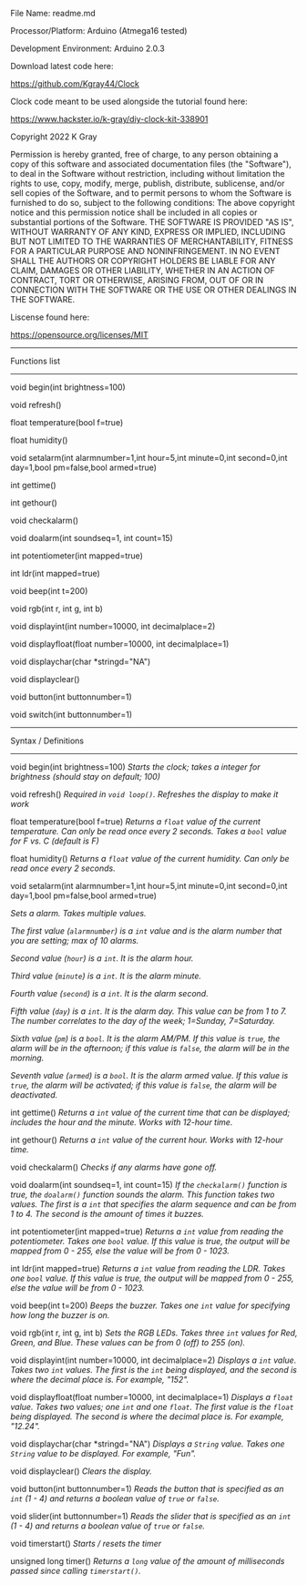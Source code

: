 File Name: readme.md

Processor/Platform: Arduino (Atmega16 tested)

Development Environment: Arduino 2.0.3

Download latest code here:

https://github.com/Kgray44/Clock

Clock code meant to be used alongside the tutorial found here:

https://www.hackster.io/k-gray/diy-clock-kit-338901

Copyright 2022 K Gray

Permission is hereby granted, free of charge, to any person obtaining a copy of this software and
associated documentation files (the "Software"), to deal in the Software without restriction, including without limitation
the rights to use, copy, modify, merge, publish, distribute, sublicense, and/or sell copies of the Software, 
and to permit persons to whom the Software is furnished to do so, subject to the following conditions:
The above copyright notice and this permission notice shall be included in all copies or substantial portions of the Software.
THE SOFTWARE IS PROVIDED "AS IS", WITHOUT WARRANTY OF ANY KIND, EXPRESS OR IMPLIED, INCLUDING BUT NOT LIMITED TO THE 
WARRANTIES OF MERCHANTABILITY, FITNESS FOR A PARTICULAR PURPOSE AND NONINFRINGEMENT. IN NO EVENT SHALL THE AUTHORS OR 
COPYRIGHT HOLDERS BE LIABLE FOR ANY CLAIM, DAMAGES OR OTHER LIABILITY, WHETHER IN AN ACTION OF CONTRACT, TORT OR OTHERWISE, 
ARISING FROM, OUT OF OR IN CONNECTION WITH THE SOFTWARE OR THE USE OR OTHER DEALINGS IN THE SOFTWARE.

Liscense found here:

https://opensource.org/licenses/MIT



*************************************************************
Functions list
*************************************************************

void begin(int brightness=100)

void refresh()

float temperature(bool f=true)

float humidity()

void setalarm(int alarmnumber=1,int hour=5,int minute=0,int second=0,int day=1,bool pm=false,bool armed=true)

int gettime()

int gethour()

void checkalarm()

void doalarm(int soundseq=1, int count=15)

int potentiometer(int mapped=true)

int ldr(int mapped=true)

void beep(int t=200)

void rgb(int r, int g, int b)

void displayint(int number=10000, int decimalplace=2)

void displayfloat(float number=10000, int decimalplace=1)

void displaychar(char *stringd="NA")

void displayclear()

void button(int buttonnumber=1)

void switch(int buttonnumber=1)

*************************************************************
Syntax / Definitions
*************************************************************

void begin(int brightness=100)
*Starts the clock; takes a integer for brightness (should stay on default; 100)*

void refresh()
*Required in `void loop()`.  Refreshes the display to make it work*

float temperature(bool f=true)
*Returns a `float` value of the current temperature.  Can only be read once every 2 seconds.  Takes a `bool` value for F vs. C (default is F)*

float humidity()
*Returns a `float` value of the current humidity.  Can only be read once every 2 seconds.*

void setalarm(int alarmnumber=1,int hour=5,int minute=0,int second=0,int day=1,bool pm=false,bool armed=true)

*Sets a alarm.  Takes multiple values.*

*The first value (`alarmnumber`) is a `int` value and is the alarm number that you are setting; max of 10 alarms.*

*Second value (`hour`) is a `int`.  It is the alarm hour.*

*Third value (`minute`) is a `int`.  It is the alarm minute.*

*Fourth value (`second`) is a `int`.  It is the alarm second.*

*Fifth value (`day`) is a `int`.  It is the alarm day.  This value can be from 1 to 7.  The number correlates to the day of the week; 1=Sunday, 7=Saturday.*

*Sixth value (`pm`) is a `bool`.  It is the alarm AM/PM.  If this value is `true`, the alarm will be in the afternoon; if this value is `false`, the alarm will be in the morning.*

*Seventh value (`armed`) is a `bool`.  It is the alarm armed value.  If this value is `true`, the alarm will be activated; if this value is `false`, the alarm will be deactivated.*


int gettime()
*Returns a `int` value of the current time that can be displayed; includes the hour and the minute.  Works with 12-hour time.*

int gethour()
*Returns a `int` value of the current hour.  Works with 12-hour time.*

void checkalarm()
*Checks if any alarms have gone off.*

void doalarm(int soundseq=1, int count=15)
*If the `checkalarm()` function is true, the `doalarm()` function sounds the alarm.  This function takes two values.  The first is a `int` that specifies the alarm sequence and can be from 1 to 4.  The second is the amount of times it buzzes.*

int potentiometer(int mapped=true)
*Returns a `int` value from reading the potentiometer.  Takes one `bool` value.  If this value is true, the output will be mapped from 0 - 255, else the value will be from 0 - 1023.*

int ldr(int mapped=true)
*Returns a `int` value from reading the LDR.  Takes one `bool` value.  If this value is true, the output will be mapped from 0 - 255, else the value will be from 0 - 1023.*

void beep(int t=200)
*Beeps the buzzer.  Takes one `int` value for specifying how long the buzzer is on.*

void rgb(int r, int g, int b)
*Sets the RGB LEDs.  Takes three `int` values for Red, Green, and Blue.  These values can be from 0 (off) to 255 (on).*

void displayint(int number=10000, int decimalplace=2)
*Displays a `int` value.  Takes two `int` values.  The first is the `int` being displayed, and the second is where the decimal place is. For example, "152".*

void displayfloat(float number=10000, int decimalplace=1)
*Displays a `float` value.  Takes two values; one `int` and one `float`.  The first value is the `float` being displayed.  The second is where the decimal place is. For example, "12.24".*

void displaychar(char *stringd="NA")
*Displays a `String` value.  Takes one `String` value to be displayed.  For example, "Fun".*

void displayclear()
*Clears the display.*

void button(int buttonnumber=1)
*Reads the button that is specified as an `int` (1 - 4) and returns a boolean value of `true` or `false`.*

void slider(int buttonnumber=1)
*Reads the slider that is specified as an `int` (1 - 4) and returns a boolean value of `true` or `false`.*

void timerstart()
*Starts / resets the timer*

unsigned long timer()
*Returns a `long` value of the amount of milliseconds passed since calling `timerstart()`.*
